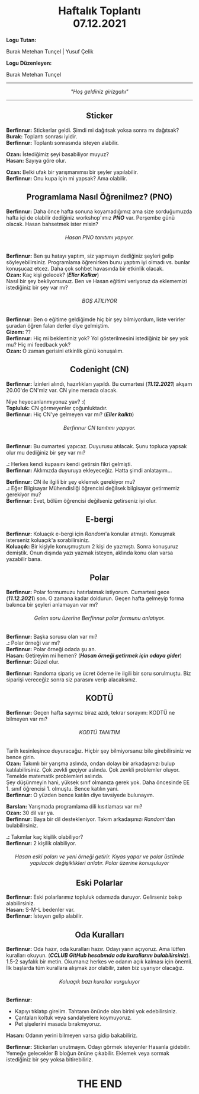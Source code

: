 <center><h1>
Haftalık Toplantı<br>
07.12.2021
</h1></center>

**Logu Tutan:** 

Burak Metehan Tunçel | Yusuf Çelik

**Logu Düzenleyen:** 

Burak Metehan Tunçel

___

<center><em>"Hoş geldiniz girizgahı"</em></center>

___

<center><h2>Sticker</h2></center>

**Berfinnur:** Stickerlar geldi. Şimdi mi dağıtsak yoksa sonra mı dağıtsak?  
**Burak:** Toplantı sonrası iyidir.  
**Berfinnur:** Toplantı sonrasında isteyen alabilir.  

**Ozan:** İstediğimiz şeyi basabiliyor muyuz?  
**Hasan:** Sayıya göre olur.  

**Ozan:** Belki ufak bir yarışmanımsı bir şeyler yapılabilir.  
**Berfinnur:** Onu kupa için mi yapsak? Ama olabilir.  


<center><h2>Programlama Nasıl Öğrenilmez? (PNO)</center></h2>

**Berfinnur:** Daha önce hafta sonuna koyamadığımız ama size sorduğumuzda hafta içi de olabilir dediğiniz workshop'ımız ***PNO*** var. Perşembe günü olacak. Hasan bahsetmek ister misin?  

<center><h6>Hasan PNO tanıtımı yapıyor.</h6></center>

**Berfinnur:** Ben şu hatayı yaptım, siz yapmayın dediğiniz şeyleri gelip söyleyebilirsiniz. Programlama öğrenirken bunu yaptım iyi olmadı vs. bunlar konuşucaz etcez. Daha çok sohbet havasında bir etkinlik olacak.  
**Ozan:** Kaç kişi gelecek? (***Eller Kalkar***)  
Nasıl bir şey bekliyorsunuz. Ben ve Hasan eğitimi veriyoruz da eklememizi istediğiniz bir şey var mı?  

<center><h6>BOŞ ATILIYOR</h6></center>

**Berfinnur:** Ben o eğitime geldiğimde hiç bir şey bilmiyordum, liste verirler şuradan öğren falan derler diye gelmiştim.  
**Gizem:** ??  
**Berfinnur:** Hiç mi beklentiniz yok? Yol gösterilmesini istediğiniz bir şey yok mu? Hiç mi feedback yok?  
**Ozan:** O zaman gerisini etkinlik günü konuşalım.  


<center><h2>Codenight (CN)</h2></center>

**Berfinnur:** İzinleri alındı, hazırlıkları yapıldı. Bu cumartesi (***11.12.2021***) akşam 20.00'de CN'miz var. CN yine merada olacak.   

Niye heyecanlanmıyonuz yav? :(  
**Topluluk:** CN görmeyenler çoğunluktadır.  
**Berfinnur:** Hiç CN'ye gelmeyen var mı? (***Eller kalktı***)  

<center><h6>Berfinnur CN tanıtımı yapıyor.</h6></center>

**Berfinnur:** Bu cumartesi yapıcaz. Duyurusu atılacak. Şunu topluca yapsak olur mu dediğiniz bir şey var mı?  

**.:** Herkes kendi kupasını kendi getirsin fikri gelmişti.  
**Berfinnur:** Aklımızda duyuruya ekleyeceğiz. Hatta şimdi anlatayım...  

**Berfinnur:** CN ile ilgili bir şey eklemek gerekiyor mu?  
**.:** Eğer Bilgisayar Mühendisliği öğrencisi değilsek bilgisayar getirmemiz gerekiyor mu?  
**Berfinnur:** Evet, bölüm öğrencisi değilseniz getirseniz iyi olur.  


<center><h2>E-bergi</h2></center>

**Berfinnur:** Koluaçık e-bergi için *Random*'a konular atmıştı. Konuşmak isterseniz koluaçık'a sorabilirsiniz.  
**Koluaçık:** Bir kişiyle konuşmuştum 2 kişi de yazmıştı. Sonra konuşuruz demiştik. Onun dışında yazı yazmak isteyen, aklında konu olan varsa yazabilir bana.  


<center><h2>Polar</h2></center>

**Berfinnur:** Polar formumuzu hatırlatmak istiyorum. Cumartesi gece (***11.12.2021***) son. O zamana kadar doldurun. Geçen hafta gelmeyip forma bakınca bir şeyleri anlamayan var mı?  

<center><h6>Gelen soru üzerine Berfinnur polar formunu anlatıyor.</h6></center>

**Berfinnur:** Başka sorusu olan var mı?  
**.:** Polar örneği var mı?  
**Berfinnur:** Polar örneği odada şu an.  
**Hasan:** Getireyim mi hemen? (***Hasan örneği getirmek için odaya gider***)  
**Berfinnur:** Güzel olur.  

**Berfinnur:** Randoma sipariş ve ücret ödeme ile ilgili bir soru sorulmuştu. Biz siparişi vereceğiz sonra siz parasını verip alacaksınız.  


<center><h2>KODTÜ</h2></center>

**Berfinnur:** Geçen hafta sayımız biraz azdı, tekrar sorayım: KODTÜ ne bilmeyen var mı?

<center><h6>KODTÜ TANITIM</h6></center>

Tarih kesinleşince duyuracağız. Hiçbir şey bilmiyorsanız bile girebilirsiniz ve bence girin.  
**Ozan:** Takımlı bir yarışma aslında, ondan dolayı bir arkadaşınızı bulup katılabilirsiniz. Çok zevkli geçiyor aslında. Çok zevkli problemler oluyor. Temelde matematik problemleri aslında.  
Şey düşünmeyin hani, yüksek sınıf olmanıza gerek yok. Daha öncesinde EE 1. sınıf öğrencisi 1. olmuştu. Bence katılın yani.  
**Berfinnur:** O yüzden bence katılın diye tavsiyede bulunayım.  

**Barslan:** Yarışmada programlama dili kısıtlaması var mı?  
**Ozan:** 30 dil var ya.  
**Berfinnur:** Baya bir dil destekleniyor. Takım arkadaşınızı *Random*'dan bulabilirsiniz.  

**.:** Takımlar kaç kişilik olabiliyor?  
**Berfinnur:** 2 kişilik olabiliyor.  

<center><h6>Hasan eski poları ve yeni örneği getirir. Kıyas yapar ve polar üstünde yapılacak değişiklikleri anlatır. Polar üzerine konuşuluyor</h6></center>


<center><h2>Eski Polarlar</h2></center>

**Berfinnur:** Eski polarlarımız topluluk odamızda duruyor. Gelirseniz bakıp alabilirsiniz.   
**Hasan:** S-M-L bedenler var.   
**Berfinnur:** İsteyen gelip alabilir.  


<center><h2>Oda Kuralları</h2></center>

**Berfinnur:** Oda hazır, oda kuralları hazır. Odayı yarın açıyoruz. Ama lütfen kuralları okuyun. (***CCLUB GitHub hesabında oda kurallarını bulabilirsiniz***). 1.5-2 sayfalık bir metin. Okumanız herkes ve odanın açık kalması için önemli. İlk başlarda tüm kurallara alışmak zor olabilir, zaten biz uyarıyor olacağız.  

<center><h6>Koluaçık bazı kurallar vurguluyor</h6></center>

**Berfinnur:** 
- Kapıyı tıklatıp girelim. Tahtanın önünde olan birini yok edebilirsiniz.
- Çantaları koltuk veya sandalyelere koymuyoruz. 
- Pet şişelerini masada bırakmıyoruz.

**Hasan:** Odanın yerini bilmeyen varsa gidip bakabiliriz.   


**Berfinnur:** Stickerları unutmayın. Odayı görmek isteyenler Hasanla gidebilir. Yemeğe gelecekler B bloğun önüne çıkabilir. Eklemek veya sormak istediğiniz bir şey yoksa bitirebiliriz.  

<center><h1>THE END</h1></center>
